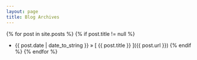 ```yaml
---
layout: page
title: Blog Archives
---
```

{% for post in site.posts %}
 {% if post.title != null %}
   * {{ post.date | date_to_string }} &raquo; [ {{ post.title }} ]({{ post.url }})
 {% endif %}
{% endfor %}
